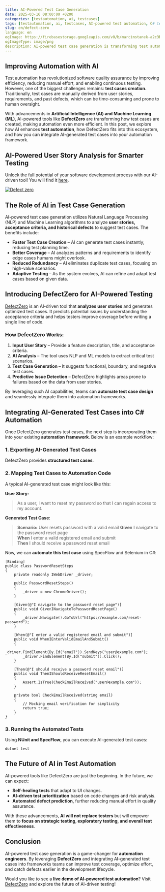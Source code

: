 ```yaml
---
title: AI-Powered Test Case Generation
date: 2025-03-16 08:00:00 +0200
categories: [testautomation, ai, testcases]
tags: [testautomation, ai, testcases, AI-powered test automation, C# test automation, AI test case generation, Artificial intelligence in software testing, AI-driven software quality assurance]
slug: en/defect-zero
language: en 
ogImage: https://firebasestorage.googleapis.com/v0/b/marcinstanek-a2c3b.appspot.com/o/2025-03-16-defect-zero%2FAI-Powered%20Test%20Case%20Generation.png?alt=media&token=589c502a-b6bf-44f8-b480-5a749fa3129a
ogImageType: image/png
description: AI-powered test case generation is transforming test automation by leveraging machine learning to analyze user stories and predict potential issues. This post explores how tools like DefectZero.com can enhance test coverage, automate test design, and integrate seamlessly into test automation frameworks like SpecFlow and NUnit. Discover how AI can optimize your testing workflow and improve software quality.
---
```

## Improving Automation with AI
Test automation has revolutionized software quality assurance by improving efficiency, reducing manual effort, and enabling continuous testing. However, one of the biggest challenges remains: **test cases creation**. Traditionally, test cases are manually derived from user stories, requirements, and past defects, which can be time-consuming and prone to human oversight.

With advancements in **Artificial Intelligence (AI) and Machine Learning (ML)**, AI-powered tools like **DefectZero** are transforming how test cases are created, making automation even more efficient. In this post, we explore how AI enhances **test automation**, how DefectZero fits into this ecosystem, and how you can integrate AI-generated test cases into your automation framework.

## AI-Powered User Story Analysis for Smarter Testing

Unlock the full potential of your software development process with our AI-driven tool! You will find it [here](https://defectzero.com/).

[![Defect zero](https://firebasestorage.googleapis.com/v0/b/marcinstanek-a2c3b.appspot.com/o/defect%20zero%2Fdefect-zero-min.png?alt=media&token=6ca28446-47df-4391-a5a7-a5d8ca7bd0e5)](https://defectzero.com/)

## The Role of AI in Test Case Generation

AI-powered test case generation utilizes Natural Language Processing (NLP) and Machine Learning algorithms to analyze **user stories, acceptance criteria, and historical defects** to suggest test cases. The benefits include:

- **Faster Test Case Creation** – AI can generate test cases instantly, reducing test planning time.
- **Better Coverage** – AI analyzes patterns and requirements to identify edge cases humans might overlook.
- **Reduced Redundancy** – AI eliminates duplicate test cases, focusing on high-value scenarios.
- **Adaptive Testing** – As the system evolves, AI can refine and adapt test cases based on given data.

## Introducing DefectZero for AI-Powered Testing

[DefectZero](https://defectzero.com) is an AI-driven tool that **analyzes user stories** and generates optimized test cases. It predicts potential issues by understanding the acceptance criteria and helps testers improve coverage before writing a single line of code.

### How DefectZero Works:
1. **Input User Story** – Provide a feature description, title, and acceptance criteria.
2. **AI Analysis** – The tool uses NLP and ML models to extract critical test scenarios.
3. **Test Case Generation** – It suggests functional, boundary, and negative test cases.
4. **Predictive Issue Detection** – DefectZero highlights areas prone to failures based on the data from user stories.

By leveraging such AI capabilities, teams can **automate test case design** and seamlessly integrate them into automation frameworks.

## Integrating AI-Generated Test Cases into C# Automation

Once DefectZero generates test cases, the next step is incorporating them into your existing **automation framework**. Below is an example workflow:

### 1. Exporting AI-Generated Test Cases
DefectZero provides **structured test cases**.

### 2. Mapping Test Cases to Automation Code
A typical AI-generated test case might look like this:

**User Story:**
> As a user, I want to reset my password so that I can regain access to my account.

**Generated Test Case:**
> **Scenario:** User resets password with a valid email
> **Given** I navigate to the password reset page  
> **When** I enter a valid registered email and submit  
> **Then** I should receive a password reset email  

Now, we can **automate this test case** using SpecFlow and Selenium in C#:

```
[Binding]
public class PasswordResetSteps
{
    private readonly IWebDriver _driver;
    
    public PasswordResetSteps()
    {
        _driver = new ChromeDriver();
    }

    [Given(@"I navigate to the password reset page")]
    public void GivenINavigateToPasswordResetPage()
    {
        _driver.Navigate().GoToUrl("https://example.com/reset-password");
    }

    [When(@"I enter a valid registered email and submit")]
    public void WhenIEnterValidEmailAndSubmit()
    {
        _driver.FindElement(By.Id("email")).SendKeys("user@example.com");
        _driver.FindElement(By.Id("submit")).Click();
    }

    [Then(@"I should receive a password reset email")]
    public void ThenIShouldReceiveResetEmail()
    {
        Assert.IsTrue(CheckEmailReceived("user@example.com"));
    }

    private bool CheckEmailReceived(string email)
    {
        // Mocking email verification for simplicity
        return true;
    }
}
```

### 3. Running the Automated Tests
Using **NUnit and SpecFlow**, you can execute AI-generated test cases:

```shell
dotnet test
```

## The Future of AI in Test Automation

AI-powered tools like DefectZero are just the beginning. In the future, we can expect:
- **Self-healing tests** that adapt to UI changes.
- **AI-driven test prioritization** based on code changes and risk analysis.
- **Automated defect prediction**, further reducing manual effort in quality assurance.

With these advancements, **AI will not replace testers** but will empower them to **focus on strategic testing, exploratory testing, and overall test effectiveness**.

## Conclusion

AI-powered test case generation is a game-changer for **automation engineers**. By leveraging **DefectZero** and integrating AI-generated test cases into frameworks teams can improve test coverage, optimize effort, and catch defects earlier in the development lifecycle.

Would you like to see a **live demo of AI-powered test automation**? Visit [DefectZero](https://defectzero.com) and explore the future of AI-driven testing!

